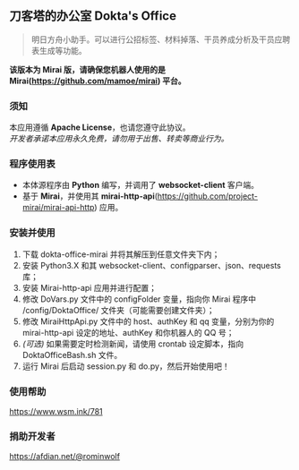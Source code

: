 ## 刀客塔的办公室 Dokta's Office
> 明日方舟小助手。可以进行公招标签、材料掉落、干员养成分析及干员应聘表生成等功能。

**该版本为 Mirai 版，请确保您机器人使用的是 Mirai(https://github.com/mamoe/mirai) 平台。**  

### 须知
本应用遵循 **Apache License**，也请您遵守此协议。  
*开发者承诺本应用永久免费，请勿用于出售、转卖等商业行为。*

### 程序使用表
 - 本体源程序由 **Python** 编写，并调用了 **websocket-client** 客户端。
 - 基于 **Mirai**，并使用其 **mirai-http-api**(https://github.com/project-mirai/mirai-api-http) 应用。
 
### 安装并使用
 1. 下载 dokta-office-mirai 并将其解压到任意文件夹下内；
 2. 安装 Python3.X 和其 websocket-client、configparser、json、requests 库；
 3. 安装 Mirai-http-api 应用并进行配置；
 4. 修改 DoVars.py 文件中的 configFolder 变量，指向你 Mirai 程序中 /config/DoktaOffice/ 文件夹（可能需要创建文件夹）；
 5. 修改 MiraiHttpApi.py 文件中的 host、authKey 和 qq 变量，分别为你的 mirai-http-api 设定的地址、authKey 和你机器人的 QQ 号；
 6. *(可选)* 如果需要定时检测新闻，请使用 crontab 设定脚本，指向 DoktaOfficeBash.sh 文件。
 7. 运行 Mirai 后启动 session.py 和 do.py，然后开始使用吧！

### 使用帮助
https://www.wsm.ink/781

### 捐助开发者
https://afdian.net/@rominwolf
